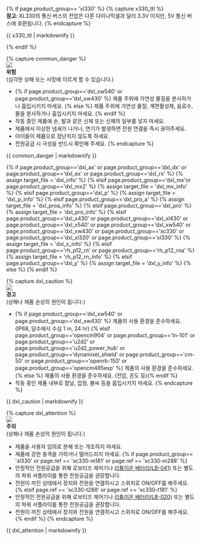 
{% if page.product_group== 'xl330' %}
{% capture x330_ttl %}  
**참고**: XL330의 통신 버스의 전압은 다른 다이나믹셀과 달리 3.3V 이지만, 5V 통신 버스에 호환됩니다.
{% endcapture %}
<div class="notice">{{ x330_ttl | markdownify }}</div>

{% endif %}

{% capture common_danger %}  
![](/assets/images/icon_warning.png)  
**위험**  
(심각한 상해 또는 사망에 이르게 할 수 있습니다.)
- {% if page.product_group=='dxl_xw540' or page.product_group=='dxl_xw430' %} 제품 주위에 가연성 물질을 분사하거나 흡입시키지 마세요. {% else %} 제품 주위에 가연성 물질, 계면활성제, 음료수, 물을 분사하거나 흡입시키지 마세요. {% endif %}
- 작동 중인 제품에 손, 발과 같은 신체 또는 신체의 일부를 넣지 마세요.
- 제품에서 이상한 냄새가 나거나, 연기가 발생하면 전원 연결을 즉시 끊어주세요.
- 아이들이 제품으로 장난치지 않도록 하세요.
- 전원공급 시 극성을 반드시 확인해 주세요.
{% endcapture %}
<div class="notice--danger">{{ common_danger | markdownify }}</div>

{% if page.product_group=='dxl_ax' or page.product_group=='dxl_dx' or page.product_group=='dxl_ex' or page.product_group=='dxl_rx' %}
  {% assign target_file = 'dxl_info' %}
{% elsif page.product_group=='dxl_mx'or page.product_group=='dxl_mx2' %}
  {% assign target_file = 'dxl_mx_info' %}
{% elsif page.product_group=='dxl_p' %}
  {% assign target_file = 'dxl_p_info' %}
{% elsif page.product_group=='dxl_pro_a' %}
  {% assign target_file = 'dxl_proa_info' %}
{% elsif page.product_group=='dxl_pro' %}
  {% assign target_file = 'dxl_pro_info' %}
{% elsif page.product_group=='dxl_x430' or page.product_group=='dxl_xl430' or page.product_group=='dxl_x540' or page.product_group=='dxl_xw540' or page.product_group=='dxl_xw430' or page.product_group=='xc330' or page.product_group=='dxl_xl320' or page.product_group=='xl330' %}
  {% assign target_file = 'dxl_x_info' %}
{% elsif page.product_group=='rh_p12_rn' or page.product_group=='rh_p12_rna' %}
  {% assign target_file = 'rh_p12_rn_info' %}
{% elsif page.product_group=='dxl_y' %}
  {% assign target_file = 'dxl_y_info' %}
{% else %}
{% endif %}

{% capture dxl_caution %}  
![](/assets/images/icon_warning.png)  
**경고**  
(상해나 제품 손상의 원인이 됩니다.)
- {% if page.product_group=='dxl_xw540' or page.product_group=='dxl_xw430' %} 제품의 사용 환경을 준수하세요. (IP68, 담수에서 수심 1 m, 24 hr) {% elsif page.product_group=='opencm904' or page.product_group=='ln-101' or page.product_group=='u2d2' or page.product_group=='u2d2_power_hub' or page.product_group=='dynamixel_shield' or page.product_group=='cm-50' or page.product_group=='openrb-150' or page.product_group=='opencm485exp' %} 제품의 사용 환경을 준수하세요. {% else %} 제품의 사용 환경을 준수하세요. (전압, 온도 등){% endif %}
- 작동 중인 제품 내부로 칼날, 압정, 불씨 등을 흡입시키지 마세요.
{% endcapture %}
<div class="notice--warning">{{ dxl_caution | markdownify }}</div>

{% capture dxl_attention %}  
![](/assets/images/icon_warning.png)  
**주의**  
(상해나 제품 손상의 원인이 됩니다.)
- 제품을 사용자 임의로 분해 또는 개조하지 마세요.
- 제품에 강한 충격을 가하거나 떨어드리지 마세요.
{% if page.product_group== 'xl330' or page.ref == 'xc330-m181' or page.ref == 'xc330-m288' %}
- 안정적인 전원공급을 위해 로보티즈 제어기나 [리튬이온 배터리(LB-041)](https://www.robotis.com/shop/item.php?it_id=903-0220-001) 또는 별도의 파워 서플라이를 통한 전원공급을 권장합니다.
- 전원이 꺼진 상태에서 장치와 전원을 연결하시고 스위치로 ON/OFF를 해주세요.
{% elsif page.ref == 'xc330-t288' or page.ref == 'xc330-t181' %}
- 안정적인 전원공급을 위해 로보티즈 제어기나 [리튬이온 배터리(LB-020)](https://www.robotis.com/shop/item.php?it_id=903-0277-000) 또는 별도의 파워 서플라이를 통한 전원공급을 권장합니다.
- 전원이 꺼진 상태에서 장치와 전원을 연결하시고 스위치로 ON/OFF를 해주세요.
{% endif %}
{% endcapture %}
<div class="notice--warning">{{ dxl_attention | markdownify }}</div>
